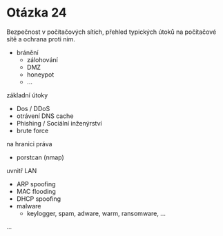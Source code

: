 # Otázka 24

Bezpečnost v počítačových sítích, přehled typických útoků na počítačové sítě a ochrana
proti nim.

- bránění
	- zálohování
	- DMZ
	- honeypot
	- ...

základní útoky
- Dos / DDoS
- otrávení DNS cache
- Phishing / Sociální inženýrství
- brute force

na hranici práva
- porstcan (nmap)

uvnitř LAN
- ARP spoofing
- MAC flooding
- DHCP spoofing
- malware
	- keylogger, spam, adware, warm, ransomware,  ...

...